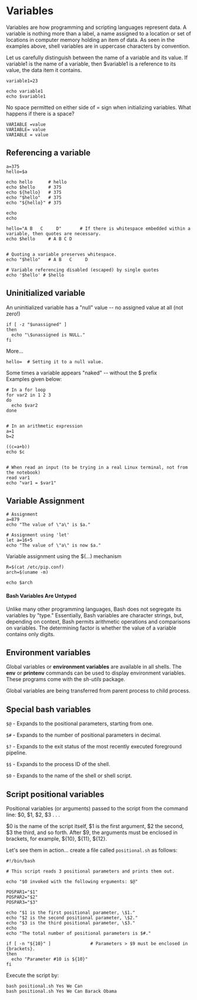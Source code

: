 # Variables
Variables are how programming and scripting languages represent data. A variable is nothing more than a label, a name assigned to a location or set of locations in computer memory holding an item of data.
As seen in the examples above, shell variables are in uppercase characters by convention.

Let us carefully distinguish between the name of a variable and its value. If variable1 is the name
of a variable, then $variable1 is a reference to its value, the data item it contains.


```shell
variable1=23

echo variable1
echo $variable1
```

No space permitted on either side of = sign when initializing variables. What happens if there is a space?

```shell
VARIABLE =value
VARIABLE= value
VARIABLE = value
```

## Referencing a variable

```shell
a=375
hello=$a

echo hello      # hello
echo $hello     # 375
echo ${hello}   # 375
echo "$hello"   # 375
echo "${hello}" # 375

echo
echo

hello="A B   C     D"       # If there is whitespace embedded within a variable, then quotes are necessary.
echo $hello     # A B C D


# Quoting a variable preserves whitespace.
echo "$hello"   # A B   C     D 

# Variable referencing disabled (escaped) by single quotes
echo '$hello' # $hello
```

## Uninitialized variable
An uninitialized variable has a "null" value -- no assigned value at all (not zero!)

```shell
if [ -z "$unassigned" ]
then
  echo "\$unassigned is NULL."
fi
```

More... 

```shell
hello=  # Setting it to a null value.
```

Some times a variable appears "naked" -- without the $ prefix  
Examples given below:

```shell
# In a for loop
for var2 in 1 2 3
do
  echo $var2
done


# In an arithmetic expression
a=1
b=2

((c=a+b))
echo $c


# When read an input (to be trying in a real Linux terminal, not from the notebook) 
read var1
echo "var1 = $var1" 

```

## Variable Assignment

```shell
# Assignment
a=879
echo "The value of \"a\" is $a."
```

```shell
# Assignment using 'let'
let a=16+5
echo "The value of \"a\" is now $a."
```

Variable assignment using the $(...) mechanism

```shell
R=$(cat /etc/pip.conf)
arch=$(uname -m)

echo $arch
```

#### Bash Variables Are Untyped

Unlike many other programming languages, Bash does not segregate its variables by "type." Essentially, Bash
variables are character strings, but, depending on context, Bash permits arithmetic operations and
comparisons on variables. The determining factor is whether the value of a variable contains only digits.

## Environment variables

Global variables or **environment variables** are available in all shells. The **env** or **printenv** commands can be
used to display environment variables. These programs come with the *sh-utils* package.

Global variables are being transferred from parent process to child process. 

## Special bash variables

`$@` - Expands to the positional parameters, starting from one.

`$#` - Expands to the number of positional parameters in decimal.

`$?` - Expands to the exit status of the most recently executed foreground pipeline.

`$$` - Expands to the process ID of the shell.

`$0` - Expands to the name of the shell or shell script.



## Script positional variables 

Positional variables (or arguments) passed to the script from the command line: $0, $1, $2, $3 . . .

$0 is the name of the script itself, $1 is the first argument, $2 the second, $3 the third, and so forth.
After \$9, the arguments must be enclosed in brackets, for example, \${10}, \${11}, \${12}.

Let's see them in action... create a file called `positional.sh` as follows:

```shell
#!/bin/bash

# This script reads 3 positional parameters and prints them out.

echo "$0 invoked with the following erguments: $@"

POSPAR1="$1"
POSPAR2="$2"
POSPAR3="$3"

echo "$1 is the first positional parameter, \$1."
echo "$2 is the second positional parameter, \$2."
echo "$3 is the third positional parameter, \$3."
echo
echo "The total number of positional parameters is $#."

if [ -n "${10}" ]               # Parameters > $9 must be enclosed in {brackets}.
then
  echo "Parameter #10 is ${10}"
fi

```

Execute the script by: 

```shell
bash positional.sh Yes We Can 
bash positional.sh Yes We Can Barack Obama
```

